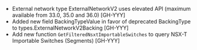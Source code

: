 * External network type ExternalNetworkV2 uses elevated API (maximum available from 33.0, 35.0 and 36.0) [GH-YYY]
* Added new field BackingTypeValue in favor of deprecated BackingType to types.ExternalNetworkV2Backing [GH-YYY]
* Add new function `GetFilteredNsxtImportableSwitches` to query NSX-T Importable Switches (Segments) [GH-YYY] 
